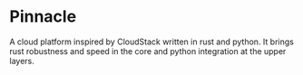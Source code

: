 # Pinnacle

A cloud platform inspired by CloudStack written in rust and python. It brings rust robustness and speed in the core and python integration at the upper layers.   
